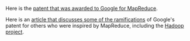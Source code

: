 Here is the
[patent that was awarded to Google for MapReduce](http://patft.uspto.gov/netacgi/nph-Parser?Sect1=PTO1&Sect2=HITOFF&d=PALL&p=1&u=%2Fnetahtml%2FPTO%2Fsrchnum.htm&r=1&f=G&l=50&s1=7,650,331.PN.&OS=PN/7,650,331&RS=PN/7,650,331).

Here is an
[article that discusses some of the ramifications](http://arstechnica.com/open-source/news/2010/01/googles-mapreduce-patent-what-does-it-mean-for-hadoop.ars?utm_source=microblogging&utm_medium=arstch&utm_term=Main%20Account&utm_campaign=microblogging)
of Google's patent for others who were inspired by MapReduce, including the
[Hadoop project](http://hadoop.apache.org/).
